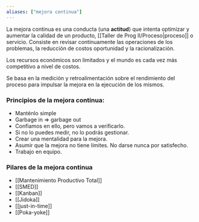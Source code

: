 ```yaml
---
aliases: ["mejora continua"]
---
```

La mejora continua es una conducta (una **actitud**) que intenta optimizar y aumentar la calidad de un producto, [[Taller de Prog II/Proceso|proceso]] o servicio. Consiste en revisar continuamente las operaciones de los problemas, la reducción de costos oportunidad y la racionalización.

Los recursos económicos son limitados y el mundo es cada vez más competitivo a nivel de costos.

Se basa en la medición y retroalimentación sobre el rendimiento del proceso para impulsar la mejora en la ejecución de los mismos.

### Principios de la mejora continua:
- Manténlo simple
- Garbage in => garbage out
- Confiamos en ello, pero vamos a verificarlo.
- Si no lo puedes medir, no lo podrás gestionar. 
- Crear una mentalidad para la mejora. 
- Asumir que la mejora no tiene límites. No darse nunca por satisfecho. 
- Trabajo en equipo.

### Pilares de la mejora continua
- [[Mantenimiento Productivo Total]]
- [[SMED]]
- [[Kanban]]
- [[Jidoka]]
- [[just-in-time]]
- [[Poka-yoke]]
